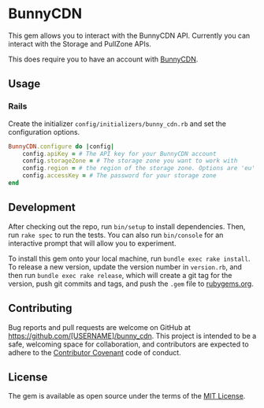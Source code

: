 # BunnyCDN

This gem allows you to interact with the BunnyCDN API. Currently you can interact with the Storage and PullZone APIs.

This does require you to have an account with [BunnyCDN](https://bunnycdn.com/).

## Usage

### Rails

Create the initializer `config/initializers/bunny_cdn.rb` and set the configuration options.

```ruby
BunnyCDN.configure do |config|
    config.apiKey = # The API key for your BunnyCDN account
    config.storageZone = # The storage zone you want to work with
    config.region = # the region of the storage zone. Options are 'eu' for Falkenstein, 'ny' for New York, or 'sg' for Asia
    config.accessKey = # The password for your storage zone
end
```

## Development

After checking out the repo, run `bin/setup` to install dependencies. Then, run `rake spec` to run the tests. You can also run `bin/console` for an interactive prompt that will allow you to experiment.

To install this gem onto your local machine, run `bundle exec rake install`. To release a new version, update the version number in `version.rb`, and then run `bundle exec rake release`, which will create a git tag for the version, push git commits and tags, and push the `.gem` file to [rubygems.org](https://rubygems.org).

## Contributing

Bug reports and pull requests are welcome on GitHub at https://github.com/[USERNAME]/bunny_cdn. This project is intended to be a safe, welcoming space for collaboration, and contributors are expected to adhere to the [Contributor Covenant](http://contributor-covenant.org) code of conduct.

## License

The gem is available as open source under the terms of the [MIT License](https://opensource.org/licenses/MIT).
